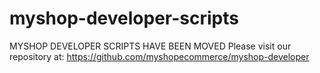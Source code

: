 myshop-developer-scripts
========================

MYSHOP DEVELOPER SCRIPTS HAVE BEEN MOVED
Please visit our repository at:
https://github.com/myshopecommerce/myshop-developer
